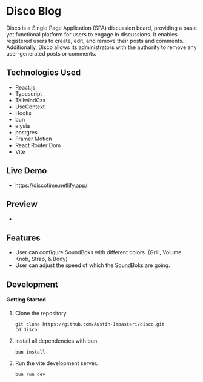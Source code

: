 # Disco Blog

Disco is a Single Page Application (SPA) discussion board, providing a basic yet
functional platform for users to engage in discussions. It enables registered
users to create, edit, and remove their posts and comments. Additionally, Disco
allows its administrators with the authority to remove any user-generated posts
or comments.

## Technologies Used

- React.js
- Typescript
- TailwindCss
- UseContext
- Hooks
- bun
- elysia
- postgres
- Framer Motion
- React Router Dom
- Vite

## Live Demo

- https://discotime.netlify.app/

## Preview

-

## Features

- User can configure SoundBoks with different colors. (Grill, Volume Knob, Strap, & Body)
- User can adjust the speed of which the SoundBoks are going.

## Development

#### Getting Started

1. Clone the repository.

   ```shell
   git clone https://github.com/Austin-Imbastari/disco.git
   cd disco
   ```

1. Install all dependencies with bun.

   ```shell
   bun install
   ```

1. Run the vite development server.

   ```shell
   bun run dev
   ```

